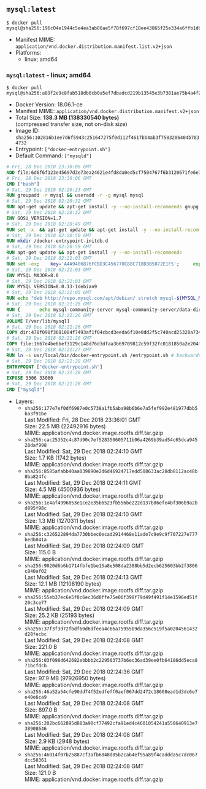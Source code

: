 ## `mysql:latest`

```console
$ docker pull mysql@sha256:196c04e1944c5e4ea3ab86ae5f78f697cf18ee43865f25e334a6ffb1dbea81e6
```

-	Manifest MIME: `application/vnd.docker.distribution.manifest.list.v2+json`
-	Platforms:
	-	linux; amd64

### `mysql:latest` - linux; amd64

```console
$ docker pull mysql@sha256:a89f2e9c8fab518db0cb0a5ef7dbadcd219b13545e3b7381ae75b4a4f2763e18
```

-	Docker Version: 18.06.1-ce
-	Manifest MIME: `application/vnd.docker.distribution.manifest.v2+json`
-	Total Size: **138.3 MB (138330540 bytes)**  
	(compressed transfer size, not on-disk size)
-	Image ID: `sha256:102816b1ee7d6f5943c251647275f0d112f4617bb4ab3f7583206404b7834732`
-	Entrypoint: `["docker-entrypoint.sh"]`
-	Default Command: `["mysqld"]`

```dockerfile
# Fri, 28 Dec 2018 23:30:06 GMT
ADD file:6d6f6f123e45697d3e73ea24621e4fd8da0ed5cf7504767f6b3120671fe6e7d1 in / 
# Fri, 28 Dec 2018 23:30:06 GMT
CMD ["bash"]
# Sat, 29 Dec 2018 02:20:23 GMT
RUN groupadd -r mysql && useradd -r -g mysql mysql
# Sat, 29 Dec 2018 02:20:32 GMT
RUN apt-get update && apt-get install -y --no-install-recommends gnupg dirmngr && rm -rf /var/lib/apt/lists/*
# Sat, 29 Dec 2018 02:20:32 GMT
ENV GOSU_VERSION=1.7
# Sat, 29 Dec 2018 02:20:49 GMT
RUN set -x 	&& apt-get update && apt-get install -y --no-install-recommends ca-certificates wget && rm -rf /var/lib/apt/lists/* 	&& wget -O /usr/local/bin/gosu "https://github.com/tianon/gosu/releases/download/$GOSU_VERSION/gosu-$(dpkg --print-architecture)" 	&& wget -O /usr/local/bin/gosu.asc "https://github.com/tianon/gosu/releases/download/$GOSU_VERSION/gosu-$(dpkg --print-architecture).asc" 	&& export GNUPGHOME="$(mktemp -d)" 	&& gpg --batch --keyserver ha.pool.sks-keyservers.net --recv-keys B42F6819007F00F88E364FD4036A9C25BF357DD4 	&& gpg --batch --verify /usr/local/bin/gosu.asc /usr/local/bin/gosu 	&& gpgconf --kill all 	&& rm -rf "$GNUPGHOME" /usr/local/bin/gosu.asc 	&& chmod +x /usr/local/bin/gosu 	&& gosu nobody true 	&& apt-get purge -y --auto-remove ca-certificates wget
# Sat, 29 Dec 2018 02:20:50 GMT
RUN mkdir /docker-entrypoint-initdb.d
# Sat, 29 Dec 2018 02:20:59 GMT
RUN apt-get update && apt-get install -y --no-install-recommends 		pwgen 		openssl 		perl 	&& rm -rf /var/lib/apt/lists/*
# Sat, 29 Dec 2018 02:21:03 GMT
RUN set -ex; 	key='A4A9406876FCBD3C456770C88C718D3B5072E1F5'; 	export GNUPGHOME="$(mktemp -d)"; 	gpg --batch --keyserver ha.pool.sks-keyservers.net --recv-keys "$key"; 	gpg --batch --export "$key" > /etc/apt/trusted.gpg.d/mysql.gpg; 	gpgconf --kill all; 	rm -rf "$GNUPGHOME"; 	apt-key list > /dev/null
# Sat, 29 Dec 2018 02:21:03 GMT
ENV MYSQL_MAJOR=8.0
# Sat, 29 Dec 2018 02:21:03 GMT
ENV MYSQL_VERSION=8.0.13-1debian9
# Sat, 29 Dec 2018 02:21:05 GMT
RUN echo "deb http://repo.mysql.com/apt/debian/ stretch mysql-${MYSQL_MAJOR}" > /etc/apt/sources.list.d/mysql.list
# Sat, 29 Dec 2018 02:21:26 GMT
RUN { 		echo mysql-community-server mysql-community-server/data-dir select ''; 		echo mysql-community-server mysql-community-server/root-pass password ''; 		echo mysql-community-server mysql-community-server/re-root-pass password ''; 		echo mysql-community-server mysql-community-server/remove-test-db select false; 	} | debconf-set-selections 	&& apt-get update && apt-get install -y mysql-community-client="${MYSQL_VERSION}" mysql-community-server-core="${MYSQL_VERSION}" && rm -rf /var/lib/apt/lists/* 	&& rm -rf /var/lib/mysql && mkdir -p /var/lib/mysql /var/run/mysqld 	&& chown -R mysql:mysql /var/lib/mysql /var/run/mysqld 	&& chmod 777 /var/run/mysqld
# Sat, 29 Dec 2018 02:21:26 GMT
VOLUME [/var/lib/mysql]
# Sat, 29 Dec 2018 02:21:26 GMT
COPY dir:478f098f3681084f7493af1f04cbcd3eeda6f10e0dd2f5c740acd25328a73455 in /etc/mysql/ 
# Sat, 29 Dec 2018 02:21:26 GMT
COPY file:1667e4be6bef3129c148d76d3dfaa3b69709812c59f32fc0181850a2e204f1bb in /usr/local/bin/ 
# Sat, 29 Dec 2018 02:21:27 GMT
RUN ln -s usr/local/bin/docker-entrypoint.sh /entrypoint.sh # backwards compat
# Sat, 29 Dec 2018 02:21:28 GMT
ENTRYPOINT ["docker-entrypoint.sh"]
# Sat, 29 Dec 2018 02:21:28 GMT
EXPOSE 3306 33060
# Sat, 29 Dec 2018 02:21:28 GMT
CMD ["mysqld"]
```

-	Layers:
	-	`sha256:177e7ef0df6987e0c5738a1fb5aba98b6b6e7a5fef992e481977dbb5ba3f91be`  
		Last Modified: Fri, 28 Dec 2018 23:36:01 GMT  
		Size: 22.5 MB (22492916 bytes)  
		MIME: application/vnd.docker.image.rootfs.diff.tar.gzip
	-	`sha256:cac25352c4c87d90c7ef528350605711b06a4269b39ad54c65dca94528daf998`  
		Last Modified: Sat, 29 Dec 2018 02:24:10 GMT  
		Size: 1.7 KB (1742 bytes)  
		MIME: application/vnd.docker.image.rootfs.diff.tar.gzip
	-	`sha256:8585afabb40aa039890e2d6d46924717edd508633ac28db8112ac48b8ba824fc`  
		Last Modified: Sat, 29 Dec 2018 02:24:11 GMT  
		Size: 4.5 MB (4500936 bytes)  
		MIME: application/vnd.docker.image.rootfs.diff.tar.gzip
	-	`sha256:1e4af4996053e1ce2e35b6523fb556be222d137b86efe4bf306b9a2bd895f98c`  
		Last Modified: Sat, 29 Dec 2018 02:24:10 GMT  
		Size: 1.3 MB (1270311 bytes)  
		MIME: application/vnd.docker.image.rootfs.diff.tar.gzip
	-	`sha256:c326522894da7730bbec0ecad2914468e11ade7c9e9c9f707227e777bedb041a`  
		Last Modified: Sat, 29 Dec 2018 02:24:09 GMT  
		Size: 115.0 B  
		MIME: application/vnd.docker.image.rootfs.diff.tar.gzip
	-	`sha256:9020d6b6b1714fbfe1be15a8e508da2388bb5d2ecb625603bb2f3806c840af02`  
		Last Modified: Sat, 29 Dec 2018 02:24:13 GMT  
		Size: 12.1 MB (12108190 bytes)  
		MIME: application/vnd.docker.image.rootfs.diff.tar.gzip
	-	`sha256:55eb37ec6e5f8c6ec36d8ffe75e06f398f79d49f491f14e1596ed51f20c3ce77`  
		Last Modified: Sat, 29 Dec 2018 02:24:09 GMT  
		Size: 25.2 KB (25193 bytes)  
		MIME: application/vnd.docker.image.rootfs.diff.tar.gzip
	-	`sha256:37f3f3d72fbdf60d6dfeea4c66a75955b9da356c519f5a0204561432d28fecbc`  
		Last Modified: Sat, 29 Dec 2018 02:24:08 GMT  
		Size: 221.0 B  
		MIME: application/vnd.docker.image.rootfs.diff.tar.gzip
	-	`sha256:03f098d642682ebbbb2c229503737b6ec36ad39ee0fb64186dd5eca871bcfdcb`  
		Last Modified: Sat, 29 Dec 2018 02:24:36 GMT  
		Size: 97.9 MB (97926950 bytes)  
		MIME: application/vnd.docker.image.rootfs.diff.tar.gzip
	-	`sha256:46a52a54cfe90dd74f52edfeff0aef067dd2472c18608ead1d3dc6e7e40e6ca9`  
		Last Modified: Sat, 29 Dec 2018 02:24:08 GMT  
		Size: 897.0 B  
		MIME: application/vnd.docker.image.rootfs.diff.tar.gzip
	-	`sha256:202bc662895d883a90cf77492cfa91ed4c4601054241a558640913e738908646`  
		Last Modified: Sat, 29 Dec 2018 02:24:08 GMT  
		Size: 2.9 KB (2948 bytes)  
		MIME: application/vnd.docker.image.rootfs.diff.tar.gzip
	-	`sha256:46014f07b25887cf3afb6848d85b2cab4ef95a89f4caddda5c7dc067dcc58361`  
		Last Modified: Sat, 29 Dec 2018 02:24:08 GMT  
		Size: 121.0 B  
		MIME: application/vnd.docker.image.rootfs.diff.tar.gzip
